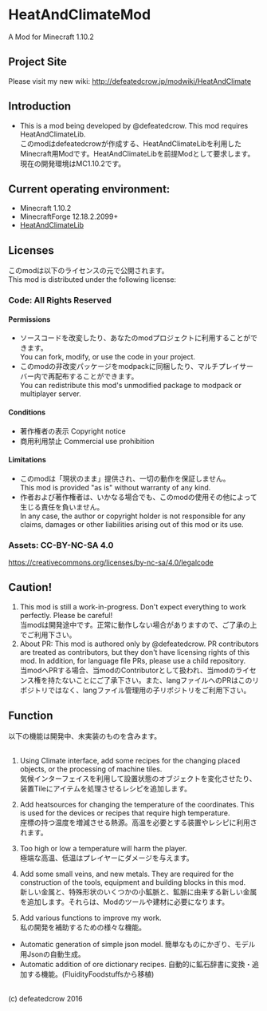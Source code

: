 # HeatAndClimateMod
A Mod for Minecraft 1.10.2

## Project Site
Please visit my new wiki: http://defeatedcrow.jp/modwiki/HeatAndClimate

## Introduction
- This is a mod being developed by @defeatedcrow. This mod requires HeatAndClimateLib.<br>  このmodはdefeatedcrowが作成する、HeatAndClimateLibを利用したMinecraft用Modです。HeatAndClimateLibを前提Modとして要求します。<br> 現在の開発環境はMC1.10.2です。

## Current operating environment:
- Minecraft 1.10.2  
- MinecraftForge 12.18.2.2099+  
- [HeatAndClimateLib](https://github.com/defeatedcrow/HeatAndClimateLib)
   
## Licenses
このmodは以下のライセンスの元で公開されます。 <br>
This mod is distributed under the following license:
### Code: All Rights Reserved
#### Permissions
- ソースコードを改変したり、あなたのmodプロジェクトに利用することができます。<br>You can fork, modify, or use the code in your project.
- このmodの非改変パッケージをmodpackに同梱したり、マルチプレイサーバー内で再配布することができます。<br>You can redistribute this mod's unmodified package to modpack or multiplayer server.

#### Conditions
- 著作権者の表示 Copyright notice
- 商用利用禁止 Commercial use prohibition

#### Limitations
- このmodは「現状のまま」提供され、一切の動作を保証しません。<br>This mod is provided "as is" without warranty of any kind.
- 作者および著作権者は、いかなる場合でも、このmodの使用その他によって生じる責任を負いません。<br>In any case, the author or copyright holder is not responsible for any claims, damages or other liabilities arising out of this mod or its use.

### Assets: CC-BY-NC-SA 4.0 <br>
 https://creativecommons.org/licenses/by-nc-sa/4.0/legalcode

## Caution!
1. This mod is still a work-in-progress. Don't expect everything to work perfectly. Please be careful! <br> 当modは開発途中です。正常に動作しない場合がありますので、ご了承の上でご利用下さい。<br>
2. About PR: This mod is authored only by @defeatedcrow. PR contributors are treated as contributors, but they don't have licensing rights of this mod. In addition, for language file PRs, please use a child repository. <br> 当modへPRする場合、当modのContributorとして扱われ、当modのライセンス権を持たないことにご了承下さい。また、langファイルへのPRはこのリポジトリではなく、langファイル管理用の子リポジトリをご利用下さい。  <br>

## Function
以下の機能は開発中、未実装のものを含みます。<br>
<br>

1. Using Climate interface, add some recipes for the changing placed objects, or the processing of machine tiles. <br> 気候インターフェイスを利用して設置状態のオブジェクトを変化させたり、装置Tileにアイテムを処理させるレシピを追加します。<br>

2. Add heatsources for changing the temperature of the coordinates. This is used for the devices or recipes that require high temperature. <br> 座標の持つ温度を増減させる熱源。高温を必要とする装置やレシピに利用されます。<br>

3. Too high or low a temperature will harm the player. <br>  極端な高温、低温はプレイヤーにダメージを与えます。<br>

4. Add some small veins, and new metals. They are required for the construction of the tools, equipment and building blocks in this mod. <br> 新しい金属と、特殊形状のいくつかの小鉱脈と、鉱脈に由来する新しい金属を追加します。それらは、Modのツールや建材に必要になります。<br>

5. Add various functions to improve my work. <br> 私の開発を補助するための様々な機能。<br>
 -  Automatic generation of simple json model. 簡単なものにかぎり、モデル用Jsonの自動生成。<br>
 -  Automatic addition of ore dictionary recipes. 自動的に鉱石辞書に変換・追加する機能。(FluidityFoodstuffsから移植)<br>

<br>
(c) defeatedcrow 2016
